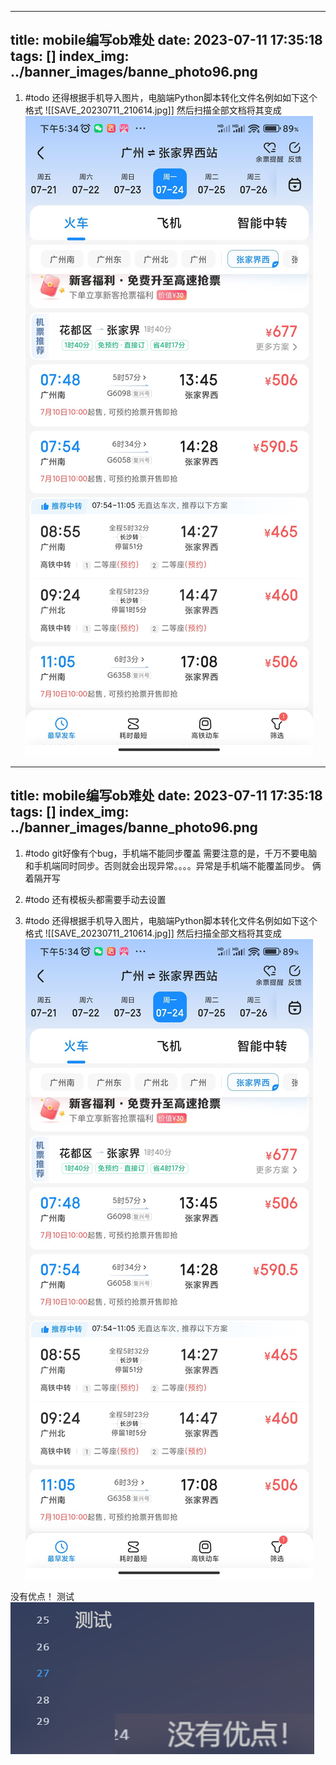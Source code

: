 
---
title: mobile编写ob难处
date: 2023-07-11 17:35:18
tags: []
index_img: ../banner_images/banne_photo96.png
---


1. #todo 还得根据手机导入图片，电脑端Python脚本转化文件名例如如下这个格式
![[SAVE_20230711_210614.jpg]]
然后扫描全部文档将其变成
![](../images/SAVE_20230711_210614.jpg)



---
title: mobile编写ob难处
date: 2023-07-11 17:35:18
tags: []
index_img: ../banner_images/banne_photo96.png
---

1. #todo git好像有个bug，手机端不能同步覆盖
需要注意的是，千万不要电脑和手机端同时同步。否则就会出现异常。。。。异常是手机端不能覆盖同步。
俩着隔开写


2. #todo 还有模板头都需要手动去设置


3. #todo 还得根据手机导入图片，电脑端Python脚本转化文件名例如如下这个格式
![[SAVE_20230711_210614.jpg]]
然后扫描全部文档将其变成
![](../images/SAVE_20230711_210614.jpg)



没有优点！
测试
![](../images/Pasted%20image%2020230901141323.png)


